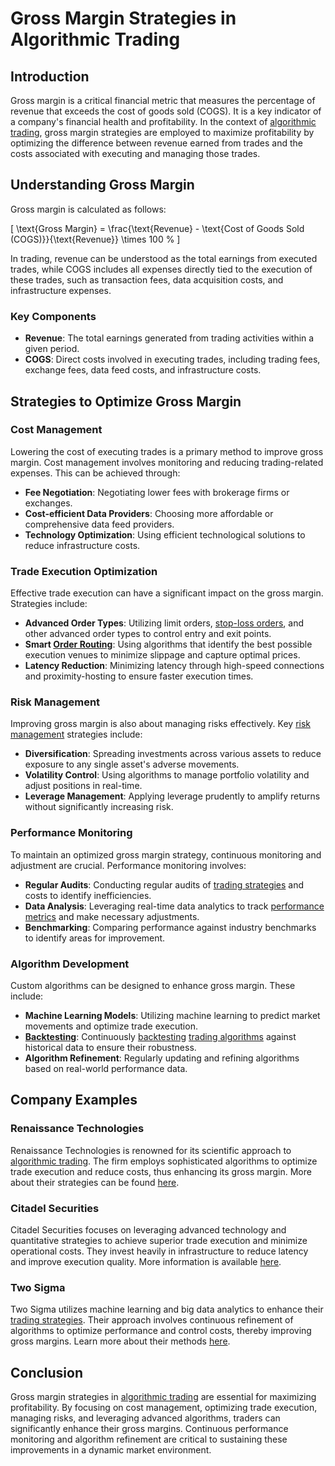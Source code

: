 # Gross Margin Strategies in Algorithmic Trading

## Introduction
Gross margin is a critical financial metric that measures the percentage of revenue that exceeds the cost of goods sold (COGS). It is a key indicator of a company's financial health and profitability. In the context of [algorithmic trading](../a/algorithmic_trading.md), gross margin strategies are employed to maximize profitability by optimizing the difference between revenue earned from trades and the costs associated with executing and managing those trades.

## Understanding Gross Margin
Gross margin is calculated as follows:

\[ \text{Gross Margin} = \frac{\text{Revenue} - \text{Cost of Goods Sold (COGS)}}{\text{Revenue}} \times 100 \% \]

In trading, revenue can be understood as the total earnings from executed trades, while COGS includes all expenses directly tied to the execution of these trades, such as transaction fees, data acquisition costs, and infrastructure expenses.

### Key Components

- **Revenue**: The total earnings generated from trading activities within a given period.
- **COGS**: Direct costs involved in executing trades, including trading fees, exchange fees, data feed costs, and infrastructure costs.

## Strategies to Optimize Gross Margin

### Cost Management
Lowering the cost of executing trades is a primary method to improve gross margin. Cost management involves monitoring and reducing trading-related expenses. This can be achieved through:

- **Fee Negotiation**: Negotiating lower fees with brokerage firms or exchanges.
- **Cost-efficient Data Providers**: Choosing more affordable or comprehensive data feed providers.
- **Technology Optimization**: Using efficient technological solutions to reduce infrastructure costs.

### Trade Execution Optimization
Effective trade execution can have a significant impact on the gross margin. Strategies include:

- **Advanced Order Types**: Utilizing limit orders, [stop-loss orders](../s/stop-loss_orders.md), and other advanced order types to control entry and exit points.
- **Smart [Order Routing](../o/order_routing.md)**: Using algorithms that identify the best possible execution venues to minimize slippage and capture optimal prices.
- **Latency Reduction**: Minimizing latency through high-speed connections and proximity-hosting to ensure faster execution times.

### Risk Management
Improving gross margin is also about managing risks effectively. Key [risk management](../r/risk_management.md) strategies include:

- **Diversification**: Spreading investments across various assets to reduce exposure to any single asset's adverse movements.
- **Volatility Control**: Using algorithms to manage portfolio volatility and adjust positions in real-time.
- **Leverage Management**: Applying leverage prudently to amplify returns without significantly increasing risk.

### Performance Monitoring
To maintain an optimized gross margin strategy, continuous monitoring and adjustment are crucial. Performance monitoring involves:

- **Regular Audits**: Conducting regular audits of [trading strategies](../t/trading_strategies.md) and costs to identify inefficiencies.
- **Data Analysis**: Leveraging real-time data analytics to track [performance metrics](../p/performance_metrics.md) and make necessary adjustments.
- **Benchmarking**: Comparing performance against industry benchmarks to identify areas for improvement.

### Algorithm Development
Custom algorithms can be designed to enhance gross margin. These include:

- **Machine Learning Models**: Utilizing machine learning to predict market movements and optimize trade execution.
- **[Backtesting](../b/backtesting.md)**: Continuously [backtesting](../b/backtesting.md) [trading algorithms](../t/trading_algorithms.md) against historical data to ensure their robustness.
- **Algorithm Refinement**: Regularly updating and refining algorithms based on real-world performance data.

## Company Examples

### Renaissance Technologies
Renaissance Technologies is renowned for its scientific approach to [algorithmic trading](../a/algorithmic_trading.md). The firm employs sophisticated algorithms to optimize trade execution and reduce costs, thus enhancing its gross margin. More about their strategies can be found [here](https://www.rentec.com/).

### Citadel Securities
Citadel Securities focuses on leveraging advanced technology and quantitative strategies to achieve superior trade execution and minimize operational costs. They invest heavily in infrastructure to reduce latency and improve execution quality. More information is available [here](https://www.citadelsecurities.com/).

### Two Sigma
Two Sigma utilizes machine learning and big data analytics to enhance their [trading strategies](../t/trading_strategies.md). Their approach involves continuous refinement of algorithms to optimize performance and control costs, thereby improving gross margins. Learn more about their methods [here](https://www.twosigma.com/).

## Conclusion
Gross margin strategies in [algorithmic trading](../a/algorithmic_trading.md) are essential for maximizing profitability. By focusing on cost management, optimizing trade execution, managing risks, and leveraging advanced algorithms, traders can significantly enhance their gross margins. Continuous performance monitoring and algorithm refinement are critical to sustaining these improvements in a dynamic market environment.